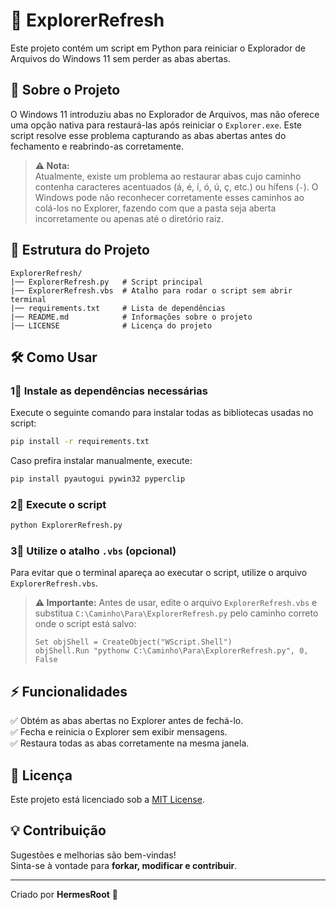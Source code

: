 # 🚀 ExplorerRefresh

Este projeto contém um script em Python para reiniciar o Explorador de Arquivos do Windows 11 sem perder as abas abertas.

## 📌 Sobre o Projeto
O Windows 11 introduziu abas no Explorador de Arquivos, mas não oferece uma opção nativa para restaurá-las após reiniciar o `Explorer.exe`. Este script resolve esse problema capturando as abas abertas antes do fechamento e reabrindo-as corretamente.

> **⚠️ Nota:**  
> Atualmente, existe um problema ao restaurar abas cujo caminho contenha caracteres acentuados (á, é, í, ó, ú, ç, etc.) ou hífens (`-`). O Windows pode não reconhecer corretamente esses caminhos ao colá-los no Explorer, fazendo com que a pasta seja aberta incorretamente ou apenas até o diretório raiz.

## 📂 Estrutura do Projeto
```
ExplorerRefresh/
|── ExplorerRefresh.py   # Script principal
|── ExplorerRefresh.vbs  # Atalho para rodar o script sem abrir terminal
|── requirements.txt     # Lista de dependências
|── README.md            # Informações sobre o projeto
|── LICENSE              # Licença do projeto
```

## 🛠️ Como Usar
### 1⃣ Instale as dependências necessárias
Execute o seguinte comando para instalar todas as bibliotecas usadas no script:  
```bash
pip install -r requirements.txt
```
Caso prefira instalar manualmente, execute:  
```bash
pip install pyautogui pywin32 pyperclip
```

### 2⃣ Execute o script
```bash
python ExplorerRefresh.py
```

### 3⃣ Utilize o atalho `.vbs` (opcional)  
Para evitar que o terminal apareça ao executar o script, utilize o arquivo `ExplorerRefresh.vbs`.  
> **⚠️ Importante:** Antes de usar, edite o arquivo `ExplorerRefresh.vbs` e substitua `C:\Caminho\Para\ExplorerRefresh.py` pelo caminho correto onde o script está salvo:
> ```vbs
> Set objShell = CreateObject("WScript.Shell")
> objShell.Run "pythonw C:\Caminho\Para\ExplorerRefresh.py", 0, False
> ```

## ⚡ Funcionalidades
✅ Obtém as abas abertas no Explorer antes de fechá-lo.  
✅ Fecha e reinicia o Explorer sem exibir mensagens.  
✅ Restaura todas as abas corretamente na mesma janela.  

## 📄 Licença
Este projeto está licenciado sob a [MIT License](LICENSE).

## 💡 Contribuição
Sugestões e melhorias são bem-vindas!  
Sinta-se à vontade para **forkar, modificar e contribuir**.  

---
Criado por **HermesRoot** 🤯
